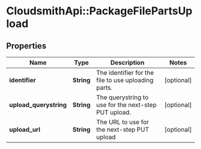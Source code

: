 # CloudsmithApi::PackageFilePartsUpload

## Properties
Name | Type | Description | Notes
------------ | ------------- | ------------- | -------------
**identifier** | **String** | The identifier for the file to use uploading parts. | [optional] 
**upload_querystring** | **String** | The querystring to use for the next-step PUT upload. | [optional] 
**upload_url** | **String** | The URL to use for the next-step PUT upload | [optional] 


